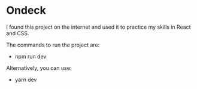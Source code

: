 <h1>Ondeck</h1>

I found this project on the internet and used it to practice my skills in React and CSS.

 The commands to run the project are:

+ npm run dev 

Alternatively, you can use:

+ yarn dev


